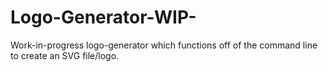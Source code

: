 # Logo-Generator-WIP-
Work-in-progress logo-generator which functions off of the command line to create an SVG file/logo.
